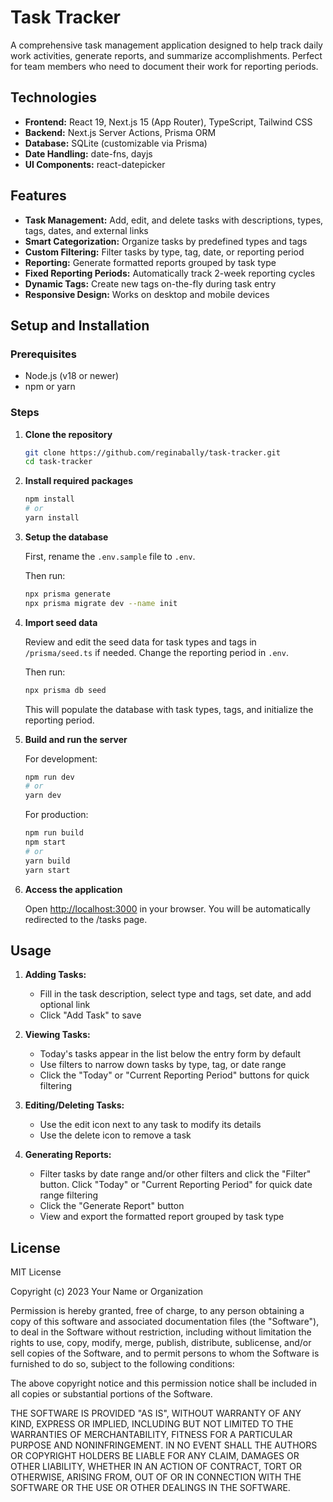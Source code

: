 # Task Tracker

A comprehensive task management application designed to help track daily work activities, generate reports, and summarize accomplishments. Perfect for team members who need to document their work for reporting periods.

## Technologies

- **Frontend:** React 19, Next.js 15 (App Router), TypeScript, Tailwind CSS
- **Backend:** Next.js Server Actions, Prisma ORM
- **Database:** SQLite (customizable via Prisma)
- **Date Handling:** date-fns, dayjs
- **UI Components:** react-datepicker

## Features

- **Task Management:** Add, edit, and delete tasks with descriptions, types, tags, dates, and external links
- **Smart Categorization:** Organize tasks by predefined types and tags
- **Custom Filtering:** Filter tasks by type, tag, date, or reporting period
- **Reporting:** Generate formatted reports grouped by task type
- **Fixed Reporting Periods:** Automatically track 2-week reporting cycles
- **Dynamic Tags:** Create new tags on-the-fly during task entry
- **Responsive Design:** Works on desktop and mobile devices

## Setup and Installation

### Prerequisites
- Node.js (v18 or newer)
- npm or yarn

### Steps

1. **Clone the repository**
   ```bash
   git clone https://github.com/reginabally/task-tracker.git
   cd task-tracker
   ```

2. **Install required packages**
   ```bash
   npm install
   # or
   yarn install
   ```

3. **Setup the database**
   
   First, rename the `.env.sample` file to `.env`.

   Then run:
   ```bash
   npx prisma generate
   npx prisma migrate dev --name init
   ```

4. **Import seed data**

   Review and edit the seed data for task types and tags in `/prisma/seed.ts` if needed. Change the reporting period in `.env`.

   Then run:
   ```bash
   npx prisma db seed
   ```

   This will populate the database with task types, tags, and initialize the reporting period.

5. **Build and run the server**
   
   For development:
   ```bash
   npm run dev
   # or
   yarn dev
   ```

   For production:
   ```bash
   npm run build
   npm start
   # or
   yarn build
   yarn start
   ```

6. **Access the application**
   
   Open [http://localhost:3000](http://localhost:3000) in your browser. You will be automatically redirected to the /tasks page.

## Usage

1. **Adding Tasks:**
   - Fill in the task description, select type and tags, set date, and add optional link
   - Click "Add Task" to save

2. **Viewing Tasks:**
   - Today's tasks appear in the list below the entry form by default
   - Use filters to narrow down tasks by type, tag, or date range
   - Click the "Today" or "Current Reporting Period" buttons for quick filtering

3. **Editing/Deleting Tasks:**
   - Use the edit icon next to any task to modify its details
   - Use the delete icon to remove a task

4. **Generating Reports:**
   - Filter tasks by date range and/or other filters and click the "Filter" button. Click "Today" or "Current Reporting Period" for quick date range filtering
   - Click the "Generate Report" button
   - View and export the formatted report grouped by task type

## License

MIT License

Copyright (c) 2023 Your Name or Organization

Permission is hereby granted, free of charge, to any person obtaining a copy
of this software and associated documentation files (the "Software"), to deal
in the Software without restriction, including without limitation the rights
to use, copy, modify, merge, publish, distribute, sublicense, and/or sell
copies of the Software, and to permit persons to whom the Software is
furnished to do so, subject to the following conditions:

The above copyright notice and this permission notice shall be included in all
copies or substantial portions of the Software.

THE SOFTWARE IS PROVIDED "AS IS", WITHOUT WARRANTY OF ANY KIND, EXPRESS OR
IMPLIED, INCLUDING BUT NOT LIMITED TO THE WARRANTIES OF MERCHANTABILITY,
FITNESS FOR A PARTICULAR PURPOSE AND NONINFRINGEMENT. IN NO EVENT SHALL THE
AUTHORS OR COPYRIGHT HOLDERS BE LIABLE FOR ANY CLAIM, DAMAGES OR OTHER
LIABILITY, WHETHER IN AN ACTION OF CONTRACT, TORT OR OTHERWISE, ARISING FROM,
OUT OF OR IN CONNECTION WITH THE SOFTWARE OR THE USE OR OTHER DEALINGS IN THE
SOFTWARE.
